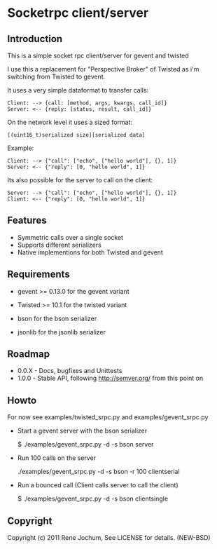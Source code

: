 Socketrpc client/server
============

Introduction
---------
This is a simple socket rpc client/server for gevent and twisted

I use this a replacement for "Perspective Broker" of Twisted
as i'm switching from Twisted to gevent.

It uses a very simple dataformat to transfer calls:

    Client: --> {call: [method, args, kwargs, call_id]}
    Server: <-- {reply: [status, result, call_id]}

On the network level it uses a sized format:

    [(uint16_t)serialized size][serialized data]

Example:

    Client: --> {"call": ["echo", ["hello world"], {}, 1]}
    Server: <-- {"reply": [0, "hello world", 1]}

Its also possible for the server to call on the client:

    Server: --> {"call": ["echo", ["hello world"], {}, 1]}
    Client: <-- {"reply": [0, "hello world", 1]}

Features
---------
* Symmetric calls over a single socket
* Supports different serializers
* Native implementions for both Twisted and gevent

Requirements
---------
* gevent >= 0.13.0 for the gevent variant
* Twisted >= 10.1 for the twisted variant

* bson for the bson serializer
* jsonlib for the jsonlib serializer

Roadmap
---------
- 0.0.X - Docs, bugfixes and Unittests
- 1.0.0 - Stable API, following http://semver.org/ from this point on

Howto
---------
For now see examples/twisted_srpc.py and examples/gevent_srpc.py

- Start a gevent server with the bson serializer

    $ ./examples/gevent_srpc.py -d -s bson server

- Run 100 calls on the server

    ./examples/gevent_srpc.py -d -s bson -r 100 clientserial

- Run a bounced call (Client calls server to call the client)

    $ ./examples/gevent_srpc.py -d -s bson clientsingle

Copyright
---------
Copyright (c) 2011 Rene Jochum, See LICENSE for details. (NEW-BSD)

